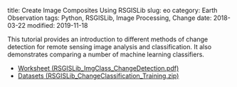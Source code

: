 title: Create Image Composites Using RSGISLib
slug: eo
category: Earth Observation
tags: Python, RSGISLib, Image Processing, Change
date: 2018-03-22
modified: 2019-11-18

This tutorial provides an introduction to different methods of change detection for remote sensing image analysis and classification. It also demonstrates comparing a number of machine learning classifiers.

*  [Worksheet (RSGISLib_ImgClass_ChangeDetection.pdf)](http://www.rsgislib.org/docs/RSGISLib_ImgClass_ChangeDetection.pdf)
*  [Datasets (RSGISLib_ChangeClassification_Training.zip)](https://www.rsgislib.org/docs/datasets/RSGISLib_ChangeClassification_Training.zip)
<!--stackedit_data:
eyJoaXN0b3J5IjpbLTkwNzEzMzAwN119
-->